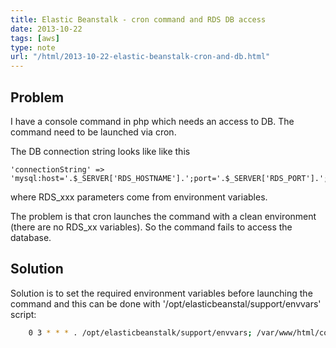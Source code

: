 ```yaml
---
title: Elastic Beanstalk - cron command and RDS DB access
date: 2013-10-22
tags: [aws]
type: note
url: "/html/2013-10-22-elastic-beanstalk-cron-and-db.html"
---
```


Problem
--------------------------------------------
I have a console command in php which needs an access to DB.
The command need to be launched via cron.
<!-- more -->

The DB connection string looks like like this

    'connectionString' => 'mysql:host='.$_SERVER['RDS_HOSTNAME'].';port='.$_SERVER['RDS_PORT'].';dbname='.$_SERVER['RDS_DB_NAME'],

where RDS_xxx parameters come from environment variables.

The problem is that cron launches the command with a clean environment (there are no RDS_xx variables).
So the command fails to access the database.

Solution
--------------------------------------------
Solution is to set the required environment variables before launching the command and this can be done with '/opt/elasticbeanstal/support/envvars' script:

```bash
    0 3 * * * . /opt/elasticbeanstalk/support/envvars; /var/www/html/console/yiic mycommand
```

